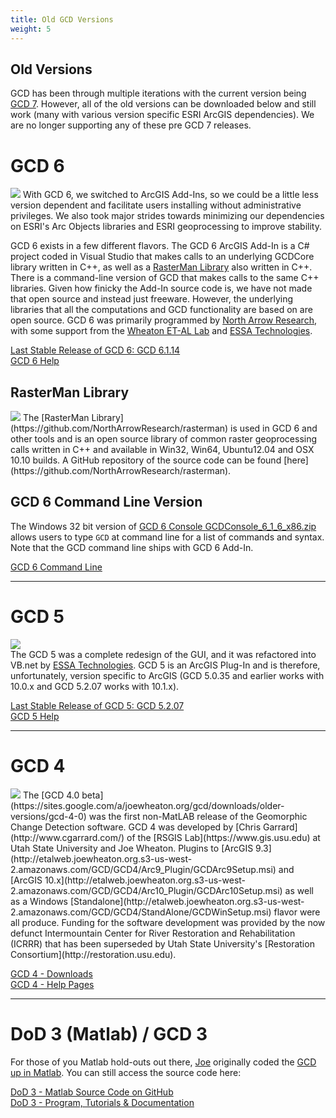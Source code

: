 ```yaml
---
title: Old GCD Versions
weight: 5
---
```


<div class="callout alert">
  <h2>Old Versions</h2>
  <p>GCD has been through multiple iterations with the current version being <a href="{{ site.baseurl }}/Download">GCD 7</a>. However, all of the old versions can be downloaded below and still work (many with various version specific ESRI ArcGIS dependencies). We are no longer supporting any of these pre GCD 7 releases. </p>
</div>

# GCD 6

<a href="http://northarrowresearch.com"><img class="float-right" src="{{ site.baseurl }}/assets/images/logos/NA_Logo_150pxTall.png"></a> 
With GCD 6, we switched to ArcGIS Add-Ins, so we could be a little less version dependent and facilitate users installing without administrative privileges. We also took major strides towards minimizing our dependencies on ESRI's Arc Objects libraries and ESRI geoprocessing to improve stability. 

GCD 6 exists in a few different flavors. The GCD 6 ArcGIS Add-In is a C# project coded in Visual Studio that makes calls to an underlying GCDCore library written in C++, as well as a [RasterMan Library](https://github.com/NorthArrowResearch/rasterman)  also written in C++. There is a command-line version of GCD that makes calls to the same C++ libraries. Given how finicky the Add-In source code is, we have not made that open source and instead just freeware.  However, the underlying libraries that all the computations and GCD functionality are based on are open source. GCD 6 was primarily programmed by [North Arrow Research](http://northarrowresearch.com), with some support from the [Wheaton ET-AL Lab](http://etal.joewheaton.org) and [ESSA Technologies](https://essa.com/explore-essa/tools/geomorphic-change-detection/).

<a class=" hollow button" href="https://sites.google.com/a/joewheaton.org/gcd/downloads"><i class="fa fa-download"></i>  Last Stable Release of GCD 6: GCD 6.1.14</a>  
<a class="hollow button" href="http://gcd6help.joewheaton.org/"><i class="fa fa-question-circle"></i>  GCD 6 Help </a>  

## RasterMan Library

<img class="float-right" src="{{ site.baseurl }}/assets/images/rasterman.png">  
The [RasterMan Library](https://github.com/NorthArrowResearch/rasterman) is used in GCD 6 and other tools and is an open source library of common raster geoprocessing calls written in C++ and available in Win32, Win64, Ubuntu12.04 and OSX 10.10 builds. A GitHub repository of the source code can be found [here](https://github.com/NorthArrowResearch/rasterman). 

## GCD 6 Command Line Version

The Windows 32 bit version of [GCD 6 Console GCDConsole_6_1_6_x86.zip](http://releases.northarrowresearch.com/GCD/Console/Win32/GCDConsole_6_1_6_x86.zip) allows users to type `GCD` at command line for a list of commands and syntax. Note that the GCD command line  ships with GCD 6 Add-In.

<a class=" button" href="http://releases.northarrowresearch.com/GCD/Console/Win32/GCDConsole_6_1_6_x86.zip"><i class="fa https://fontawesome.com/v4.7.0/"></i>  GCD 6 Command Line </a> 

------

# GCD 5

<a href="https://essa.com/explore-essa/tools/geomorphic-change-detection/"><img class="float-right" src="{{ site.baseurl }}/assets/images/logos/essa_logo_blank.png"></a>  
The GCD 5 was a complete redesign of the GUI, and it was refactored into VB.net by [ESSA Technologies](https://essa.com/explore-essa/tools/geomorphic-change-detection/). 
GCD 5 is an ArcGIS Plug-In and is therefore, unfortunately, version specific to ArcGIS (GCD 5.0.35 and earlier works with 10.0.x and GCD 5.2.07 works with 10.1.x).  

<a class=" hollow button" href="http://gcd.joewheaton.org/downloads/release-notes/520713jan2014"><i class="fa fa-download"></i>  Last Stable Release of GCD 5: GCD 5.2.07</a>  
<a class="hollow button" href="http://gcd5help.joewheaton.org/"><i class="fa fa-question-circle"></i>  GCD 5 Help </a>  

------
# GCD 4

<img class="float-right" src="{{ site.baseurl }}/assets/images/logos/ICRRR-Logo_64.gif">  
The [GCD 4.0 beta](https://sites.google.com/a/joewheaton.org/gcd/downloads/older-versions/gcd-4-0) was the first non-MatLAB release of the Geomorphic Change Detection software. GCD 4  was developed by [Chris Garrard](http://www.cgarrard.com/) of the [RSGIS Lab](https://www.gis.usu.edu) at Utah State University and Joe Wheaton. Plugins to [ArcGIS 9.3](http://etalweb.joewheaton.org.s3-us-west-2.amazonaws.com/GCD/GCD4/Arc9_Plugin/GCDArc9Setup.msi) and [ArcGIS 10.x](http://etalweb.joewheaton.org.s3-us-west-2.amazonaws.com/GCD/GCD4/Arc10_Plugin/GCDArc10Setup.msi) as well as a Windows [Standalone](http://etalweb.joewheaton.org.s3-us-west-2.amazonaws.com/GCD/GCD4/StandAlone/GCDWinSetup.msi) flavor were all produce. Funding for the software development was provided by the now defunct Intermountain Center for River Restoration and Rehabilitation (ICRRR) that has been superseded by Utah State University's [Restoration Consortium](http://restoration.usu.edu).

<a class="hollow button" href="https://sites.google.com/a/joewheaton.org/gcd/downloads/older-versions/gcd-4-0"><i class="fa fa-download"></i> GCD 4 - Downloads  </a>  
<a class="hollow  button" href="https://sites.google.com/a/joewheaton.org/gcd/downloads/older-versions/gcd-4-0/gcd-4-help"><i class="fa fa-question-circle"></i>  GCD 4 - Help Pages </a>  

------

# DoD 3 (Matlab) / GCD 3

For those of you Matlab hold-outs out there, [Joe](http://www.joewheaton.org) originally coded the [GCD up in Matlab](https://github.com/joewheaton/DoD/). You can still access the source code here:

<a class="hollow button" href="https://github.com/joewheaton/DoD"><i class="fa fa-github"></i>  DoD 3 - Matlab Source Code on GitHub </a>  
<a class=" button" href="https://github.com/joewheaton/DoD/releases/tag/DoD_3.0"><i class="fa fa-download"></i>  DoD 3 - Program, Tutorials & Documentation </a>  
